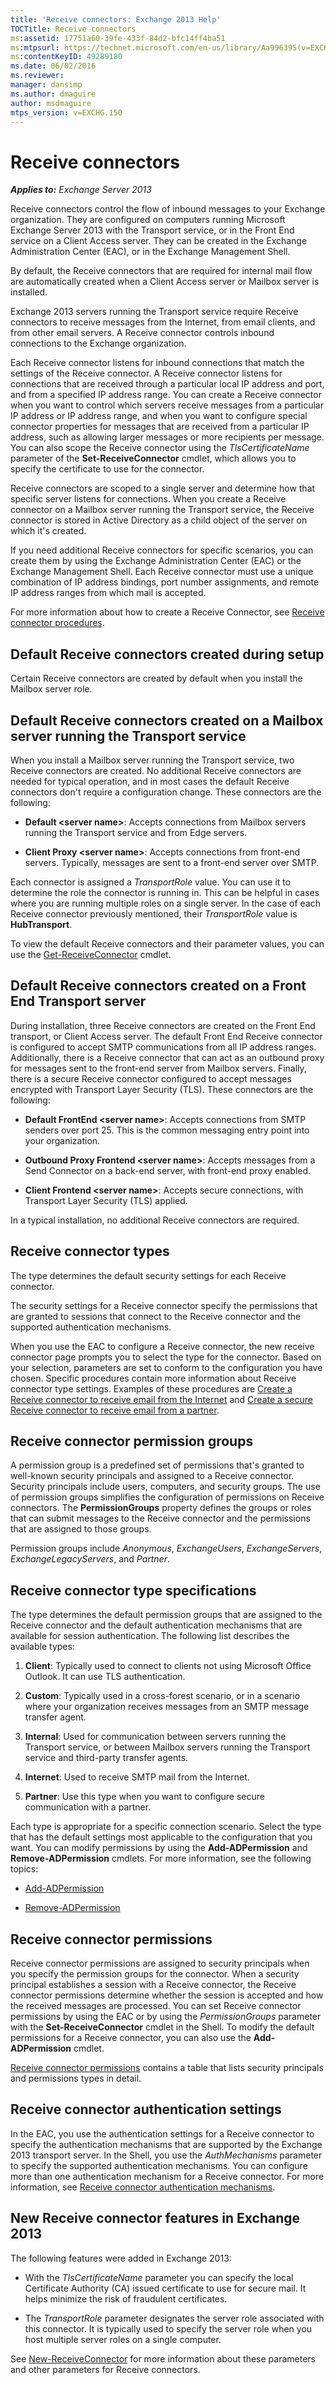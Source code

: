 ```yaml
---
title: 'Receive connectors: Exchange 2013 Help'
TOCTitle: Receive connectors
ms:assetid: 17751a60-39fe-433f-84d2-bfc14ff4ba51
ms:mtpsurl: https://technet.microsoft.com/en-us/library/Aa996395(v=EXCHG.150)
ms:contentKeyID: 49289180
ms.date: 06/02/2016
ms.reviewer: 
manager: dansimp
ms.author: dmaguire
author: msdmaguire
mtps_version: v=EXCHG.150
---
```


# Receive connectors

_**Applies to:** Exchange Server 2013_

Receive connectors control the flow of inbound messages to your Exchange organization. They are configured on computers running Microsoft Exchange Server 2013 with the Transport service, or in the Front End service on a Client Access server. They can be created in the Exchange Administration Center (EAC), or in the Exchange Management Shell.

By default, the Receive connectors that are required for internal mail flow are automatically created when a Client Access server or Mailbox server is installed.

Exchange 2013 servers running the Transport service require Receive connectors to receive messages from the Internet, from email clients, and from other email servers. A Receive connector controls inbound connections to the Exchange organization.

Each Receive connector listens for inbound connections that match the settings of the Receive connector. A Receive connector listens for connections that are received through a particular local IP address and port, and from a specified IP address range. You can create a Receive connector when you want to control which servers receive messages from a particular IP address or IP address range, and when you want to configure special connector properties for messages that are received from a particular IP address, such as allowing larger messages or more recipients per message. You can also scope the Receive connector using the *TlsCertificateName* parameter of the **Set-ReceiveConnector** cmdlet, which allows you to specify the certificate to use for the connector.

Receive connectors are scoped to a single server and determine how that specific server listens for connections. When you create a Receive connector on a Mailbox server running the Transport service, the Receive connector is stored in Active Directory as a child object of the server on which it's created.

If you need additional Receive connectors for specific scenarios, you can create them by using the Exchange Administration Center (EAC) or the Exchange Management Shell. Each Receive connector must use a unique combination of IP address bindings, port number assignments, and remote IP address ranges from which mail is accepted.

For more information about how to create a Receive Connector, see [Receive connector procedures](receive-connector-procedures-exchange-2013-help.md).

## Default Receive connectors created during setup

Certain Receive connectors are created by default when you install the Mailbox server role.

## Default Receive connectors created on a Mailbox server running the Transport service

When you install a Mailbox server running the Transport service, two Receive connectors are created. No additional Receive connectors are needed for typical operation, and in most cases the default Receive connectors don't require a configuration change. These connectors are the following:

- **Default \<server name\>**: Accepts connections from Mailbox servers running the Transport service and from Edge servers.

- **Client Proxy \<server name\>**: Accepts connections from front-end servers. Typically, messages are sent to a front-end server over SMTP.

Each connector is assigned a *TransportRole* value. You can use it to determine the role the connector is running in. This can be helpful in cases where you are running multiple roles on a single server. In the case of each Receive connector previously mentioned, their *TransportRole* value is **HubTransport**.

To view the default Receive connectors and their parameter values, you can use the [Get-ReceiveConnector](https://technet.microsoft.com/en-us/library/aa998618\(v=exchg.150\)) cmdlet.

## Default Receive connectors created on a Front End Transport server

During installation, three Receive connectors are created on the Front End transport, or Client Access server. The default Front End Receive connector is configured to accept SMTP communications from all IP address ranges. Additionally, there is a Receive connector that can act as an outbound proxy for messages sent to the front-end server from Mailbox servers. Finally, there is a secure Receive connector configured to accept messages encrypted with Transport Layer Security (TLS). These connectors are the following:

- **Default FrontEnd \<server name\>**: Accepts connections from SMTP senders over port 25. This is the common messaging entry point into your organization.

- **Outbound Proxy Frontend \<server name\>**: Accepts messages from a Send Connector on a back-end server, with front-end proxy enabled.

- **Client Frontend \<server name\>**: Accepts secure connections, with Transport Layer Security (TLS) applied.

In a typical installation, no additional Receive connectors are required.

## Receive connector types

The type determines the default security settings for each Receive connector.

The security settings for a Receive connector specify the permissions that are granted to sessions that connect to the Receive connector and the supported authentication mechanisms.

When you use the EAC to configure a Receive connector, the new receive connector page prompts you to select the type for the connector. Based on your selection, parameters are set to conform to the configuration you have chosen. Specific procedures contain more information about Receive connector type settings. Examples of these procedures are [Create a Receive connector to receive email from the Internet](create-a-receive-connector-to-receive-email-from-the-internet-exchange-2013-help.md) and [Create a secure Receive connector to receive email from a partner](create-a-secure-receive-connector-to-receive-email-from-a-partner-exchange-2013-help.md).

## Receive connector permission groups

A permission group is a predefined set of permissions that's granted to well-known security principals and assigned to a Receive connector. Security principals include users, computers, and security groups. The use of permission groups simplifies the configuration of permissions on Receive connectors. The **PermissionGroups** property defines the groups or roles that can submit messages to the Receive connector and the permissions that are assigned to those groups.

Permission groups include *Anonymous*, *ExchangeUsers*, *ExchangeServers*, *ExchangeLegacyServers*, and *Partner*.

## Receive connector type specifications

The type determines the default permission groups that are assigned to the Receive connector and the default authentication mechanisms that are available for session authentication. The following list describes the available types:

1. **Client**: Typically used to connect to clients not using Microsoft Office Outlook. It can use TLS authentication.

2. **Custom**: Typically used in a cross-forest scenario, or in a scenario where your organization receives messages from an SMTP message transfer agent.

3. **Internal**: Used for communication between servers running the Transport service, or between Mailbox servers running the Transport service and third-party transfer agents.

4. **Internet**: Used to receive SMTP mail from the Internet.

5. **Partner**: Use this type when you want to configure secure communication with a partner.

Each type is appropriate for a specific connection scenario. Select the type that has the default settings most applicable to the configuration that you want. You can modify permissions by using the **Add-ADPermission** and **Remove-ADPermission** cmdlets. For more information, see the following topics:

- [Add-ADPermission](https://technet.microsoft.com/en-us/library/bb124403\(v=exchg.150\))

- [Remove-ADPermission](https://technet.microsoft.com/en-us/library/aa996048\(v=exchg.150\))

## Receive connector permissions

Receive connector permissions are assigned to security principals when you specify the permission groups for the connector. When a security principal establishes a session with a Receive connector, the Receive connector permissions determine whether the session is accepted and how the received messages are processed. You can set Receive connector permissions by using the EAC or by using the *PermissionGroups* parameter with the **Set-ReceiveConnector** cmdlet in the Shell. To modify the default permissions for a Receive connector, you can also use the **Add-ADPermission** cmdlet.

[Receive connector permissions](receive-connector-permissions-exchange-2013-help.md) contains a table that lists security principals and permissions types in detail.

## Receive connector authentication settings

In the EAC, you use the authentication settings for a Receive connector to specify the authentication mechanisms that are supported by the Exchange 2013 transport server. In the Shell, you use the *AuthMechanisms* parameter to specify the supported authentication mechanisms. You can configure more than one authentication mechanism for a Receive connector. For more information, see [Receive connector authentication mechanisms](receive-connector-authentication-mechanisms-exchange-2013-help.md).

## New Receive connector features in Exchange 2013

The following features were added in Exchange 2013:

- With the *TlsCertificateName* parameter you can specify the local Certificate Authority (CA) issued certificate to use for secure mail. It helps minimize the risk of fraudulent certificates.

- The *TransportRole* parameter designates the server role associated with this connector. It is typically used to specify the server role when you host multiple server roles on a single computer.

See [New-ReceiveConnector](https://technet.microsoft.com/en-us/library/bb125139\(v=exchg.150\)) for more information about these parameters and other parameters for Receive connectors.
